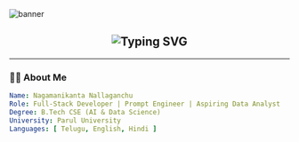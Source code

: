 <!-- Profile README for Nagamanikanta Nallaganchu -->

<!-- Hero Banner -->
<img src="https://capsule-render.vercel.app/api?type=waving&color=0f172a&height=200&section=header&text=Nagamanikanta%20Nallaganchu&fontSize=40&fontColor=00C2FF&animation=fadeIn" alt="banner"/>

<!-- Typing Animation -->
<h2 align="center">
  <img src="https://readme-typing-svg.demolab.com?font=Fira+Code&weight=500&size=22&duration=3000&pause=1000&color=0fffc7&center=true&vCenter=true&width=900&lines=Full-Stack+Developer+%F0%9F%92%BB;Prompt+Engineer+%F0%9F%A4%96;Aspiring+Data+Analyst+%F0%9F%93%8A;Lifelong+Learner+%E2%9C%A8" alt="Typing SVG" />
</h2>

---

### 👨‍💻 About Me

```yaml
Name: Nagamanikanta Nallaganchu
Role: Full-Stack Developer | Prompt Engineer | Aspiring Data Analyst
Degree: B.Tech CSE (AI & Data Science)
University: Parul University
Languages: [ Telugu, English, Hindi ]
